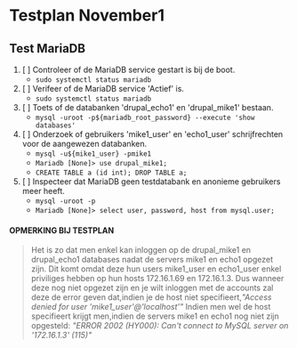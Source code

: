 # Testplan November1

## Test MariaDB

1. [ ] Controleer of de MariaDB service gestart is bij de boot.
    * `sudo systemctl status mariadb`
2. [ ] Verifeer of de MariaDB service 'Actief' is.
    * `sudo systemctl status mariadb`
3. [ ] Toets of de databanken 'drupal_echo1' en 'drupal_mike1' bestaan.
    * `mysql -uroot -p${mariadb_root_password} --execute 'show databases'`
4. [ ] Onderzoek of gebruikers 'mike1_user' en 'echo1_user' schrijfrechten voor de aangewezen databanken.
    * `mysql -u${mike1_user} -pmike1` 
    * `Mariadb [None]> use drupal_mike1;`
    * `CREATE TABLE a (id int); DROP TABLE a;`
5. [ ] Inspecteer dat MariaDB geen testdatabank en anonieme gebruikers meer heeft.
    * `mysql -uroot -p `
    * `Mariadb [None]> select user, password, host from mysql.user;`

#### OPMERKING BIJ TESTPLAN
>  Het is zo dat men enkel kan inloggen op de drupal_mike1 en drupal_echo1 databases nadat de servers mike1 en echo1 opgezet zijn. Dit komt omdat deze hun users mike1_user en echo1_user enkel priviliges hebben op hun hosts 172.16.1.69 en 172.16.1.3. Dus wanneer deze nog niet opgezet zijn en je wilt inloggen met de accounts zal deze  de error geven dat,indien je de host niet specifieert,*"Access denied for user 'mike1_user'@'localhost'"*
   > Indien men wel de host specifieert krijgt men,indien de servers mike1 en echo1 nog niet zijn opgesteld:
      *"ERROR 2002 (HY000): Can't connect to MySQL server on '172.16.1.3' (115)"*
